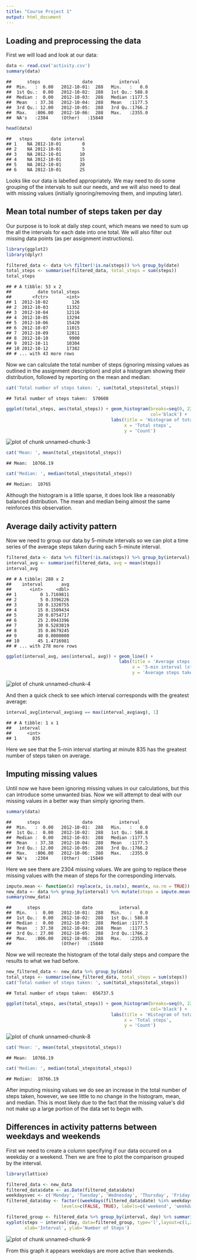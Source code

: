 ```yaml
---
title: "Course Project 1"
output: html_document
---
```




## Loading and preprocessing the data

First we will load and look at our data:


```r
data <- read.csv('activity.csv')
summary(data)
```

```
##      steps                date          interval     
##  Min.   :  0.00   2012-10-01:  288   Min.   :   0.0  
##  1st Qu.:  0.00   2012-10-02:  288   1st Qu.: 588.8  
##  Median :  0.00   2012-10-03:  288   Median :1177.5  
##  Mean   : 37.38   2012-10-04:  288   Mean   :1177.5  
##  3rd Qu.: 12.00   2012-10-05:  288   3rd Qu.:1766.2  
##  Max.   :806.00   2012-10-06:  288   Max.   :2355.0  
##  NA's   :2304     (Other)   :15840
```

```r
head(data)
```

```
##   steps       date interval
## 1    NA 2012-10-01        0
## 2    NA 2012-10-01        5
## 3    NA 2012-10-01       10
## 4    NA 2012-10-01       15
## 5    NA 2012-10-01       20
## 6    NA 2012-10-01       25
```

Looks like our data is labelled appropriately. We may need to do some grouping of the intervals to suit our needs, and we will also need to deal with missing values (initially ignoring/removing them, and imputing later).

## Mean total number of steps taken per day

Our purpose is to look at daily step count, which means we need to sum up the all the intervals for each date into one total. We will also filter out missing data points (as per assignment instructions).


```r
library(ggplot2)
library(dplyr)

filtered_data <- data %>% filter(!is.na(steps)) %>% group_by(date)
total_steps <- summarise(filtered_data, total_steps = sum(steps))
total_steps
```

```
## # A tibble: 53 x 2
##          date total_steps
##        <fctr>       <int>
## 1  2012-10-02         126
## 2  2012-10-03       11352
## 3  2012-10-04       12116
## 4  2012-10-05       13294
## 5  2012-10-06       15420
## 6  2012-10-07       11015
## 7  2012-10-09       12811
## 8  2012-10-10        9900
## 9  2012-10-11       10304
## 10 2012-10-12       17382
## # ... with 43 more rows
```

Now we can calculate the total number of steps (ignoring missing values as outlined in the assignment description) and plot a histogram showing their distribution, followed by reporting on the mean and median:


```r
cat('Total number of steps taken: ', sum(total_steps$total_steps))
```

```
## Total number of steps taken:  570608
```

```r
ggplot(total_steps, aes(total_steps)) + geom_histogram(breaks=seq(0, 22000, by =500),
                                                       col='black') +
                                        labs(title = 'Histogram of total daily steps',
                                             x = 'Total steps',
                                             y = 'Count')
```

![plot of chunk unnamed-chunk-3](figure/unnamed-chunk-3-1.png)

```r
cat('Mean: ', mean(total_steps$total_steps))
```

```
## Mean:  10766.19
```

```r
cat('Median: ', median(total_steps$total_steps))
```

```
## Median:  10765
```

Although the histogram is a little sparse, it does look like a reasonably balanced distribution. The mean and median being almost the same reinforces this observation.

## Average daily activity pattern

Now we need to group our data by 5-minute intervals so we can plot a time series of the average steps taken during each 5-minute interval.


```r
filtered_data <- data %>% filter(!is.na(steps)) %>% group_by(interval)
interval_avg <- summarise(filtered_data, avg = mean(steps))
interval_avg
```

```
## # A tibble: 288 x 2
##    interval       avg
##       <int>     <dbl>
## 1         0 1.7169811
## 2         5 0.3396226
## 3        10 0.1320755
## 4        15 0.1509434
## 5        20 0.0754717
## 6        25 2.0943396
## 7        30 0.5283019
## 8        35 0.8679245
## 9        40 0.0000000
## 10       45 1.4716981
## # ... with 278 more rows
```

```r
ggplot(interval_avg, aes(interval, avg)) + geom_line() +
                                           labs(title = 'Average steps during each 5-min interval',
                                                x = '5-min interval (start)',
                                                y = 'Average steps taken')
```

![plot of chunk unnamed-chunk-4](figure/unnamed-chunk-4-1.png)

And then a quick check to see which interval corresponds with the greatest average:


```r
interval_avg[interval_avg$avg == max(interval_avg$avg), 1]
```

```
## # A tibble: 1 x 1
##   interval
##      <int>
## 1      835
```

Here we see that the 5-min interval starting at minute 835 has the greatest number of steps taken on average.

## Imputing missing values

Until now we have been ignoring missing values in our calculations, but this can introduce some unwanted bias. Now we will attempt to deal with our missing values in a better way than simply ignoring them.


```r
summary(data)
```

```
##      steps                date          interval     
##  Min.   :  0.00   2012-10-01:  288   Min.   :   0.0  
##  1st Qu.:  0.00   2012-10-02:  288   1st Qu.: 588.8  
##  Median :  0.00   2012-10-03:  288   Median :1177.5  
##  Mean   : 37.38   2012-10-04:  288   Mean   :1177.5  
##  3rd Qu.: 12.00   2012-10-05:  288   3rd Qu.:1766.2  
##  Max.   :806.00   2012-10-06:  288   Max.   :2355.0  
##  NA's   :2304     (Other)   :15840
```

Here we see there are 2304 missing values. We are going to replace these missing values with the mean of steps for the corresponding intervals.


```r
impute.mean <- function(x) replace(x, is.na(x), mean(x, na.rm = TRUE))
new_data <- data %>% group_by(interval) %>% mutate(steps = impute.mean(steps))
summary(new_data)
```

```
##      steps                date          interval     
##  Min.   :  0.00   2012-10-01:  288   Min.   :   0.0  
##  1st Qu.:  0.00   2012-10-02:  288   1st Qu.: 588.8  
##  Median :  0.00   2012-10-03:  288   Median :1177.5  
##  Mean   : 37.38   2012-10-04:  288   Mean   :1177.5  
##  3rd Qu.: 27.00   2012-10-05:  288   3rd Qu.:1766.2  
##  Max.   :806.00   2012-10-06:  288   Max.   :2355.0  
##                   (Other)   :15840
```

Now we will recreate the histogram of the total daily steps and compare the results to what we had before.


```r
new_filtered_data <- new_data %>% group_by(date)
total_steps <- summarise(new_filtered_data, total_steps = sum(steps))
cat('Total number of steps taken: ', sum(total_steps$total_steps))
```

```
## Total number of steps taken:  656737.5
```

```r
ggplot(total_steps, aes(total_steps)) + geom_histogram(breaks=seq(0, 22000, by =500),
                                                       col='black') +
                                        labs(title = 'Histogram of total daily steps',
                                             x = 'Total steps',
                                             y = 'Count')
```

![plot of chunk unnamed-chunk-8](figure/unnamed-chunk-8-1.png)

```r
cat('Mean: ', mean(total_steps$total_steps))
```

```
## Mean:  10766.19
```

```r
cat('Median: ', median(total_steps$total_steps))
```

```
## Median:  10766.19
```

After imputing missing values we do see an increase in the total number of steps taken, however, we see little to no change in the histogram, mean, and median. This is most likely due to the fact that the missing value's did not make up a large portion of the data set to begin with.

## Differences in activity patterns between weekdays and weekends

First we need to create a column specifying if our data occured on a weekday or a weekend. Then we are free to plot the comparison grouped by the interval.


```r
library(lattice)

filtered_data <- new_data
filtered_data$date <- as.Date(filtered_data$date)
weekdaysvec <- c('Monday', 'Tuesday', 'Wednesday', 'Thursday', 'Friday')
filtered_data$day <- factor((weekdays(filtered_data$date) %in% weekdaysvec),
                     levels=c(FALSE, TRUE), labels=c('weekend', 'weekday'))

filtered_group <- filtered_data %>% group_by(interval, day) %>% summarise(steps = sum(steps))
xyplot(steps ~ interval|day, data=filtered_group, type='l',layout=c(1,2),
       xlab='Interval', ylab='Number of Steps')
```

![plot of chunk unnamed-chunk-9](figure/unnamed-chunk-9-1.png)

From this graph it appears weekdays are more active than weekends.
